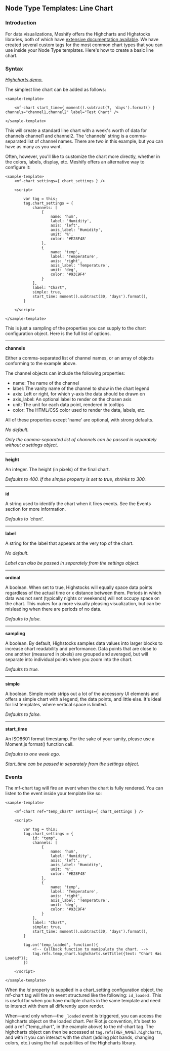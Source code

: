 ## Node Type Templates: Line Chart

### Introduction

For data visualizations, Meshify offers the Highcharts and Highstocks libraries, both of which have [extensive documentation available](https://www.highcharts.com/docs). We have created several custom tags for the most common chart types that you can use inside your Node Type templates. Here's how to create a basic line chart.

### Syntax

[*Highcharts demo.*](https://www.highcharts.com/demo/line-basic)

The simplest line chart can be added as follows:

```
<sample-template>

	<mf-chart start_time={ moment().subtract(7, 'days').format() } channels="channel1,channel2" label="Test Chart" />

</sample-template>

```

This will create a standard line chart with a week's worth of data for channels channel1 and channel2. The 'channels' string is a comma-separated list of channel names. There are two in this example, but you can have as many as you want.

Often, however, you'll like to customize the chart more directly, whether in the colors, labels, display, etc. Meshify offers an alternative way to configure it:

```
<sample-template>
	<mf-chart settings={ chart_settings } />

	<script>

		var tag = this;
		tag.chart_settings = {
			channels: [
				{
					name: 'hum',
					label: 'Humidity',
					axis: 'left',
					axis_label: 'Humidity',
					unit: '%',
					color: '#E28F48'
				},
				{
					name: 'temp',
					label: 'Temperature',
					axis: 'right',
					axis_label: 'Temperature',
					unit: 'deg',
					color: '#93C9F4'
				}
			],
			label: "Chart",
			simple: true,
			start_time: moment().subtract(30, 'days').format(),
		}

	</script>

</sample-template>

```

This is just a sampling of the properties you can supply to the chart configuration object. Here is the full list of options.

---

**channels**

Either a comma-separated list of channel names, or an array of objects conforming to the example above.

The channel objects can include the following properties:

- name: The name of the channel
- label: The vanity name of the channel to show in the chart legend
- axis: Left or right, for which y-axis the data should be drawn on
- axis_label: An optional label to render on the chosen axis
- unit: The unit for each data point, rendered in tooltips
- color: The HTML/CSS color used to render the data, labels, etc.

All of these properties except 'name' are optional, with strong defaults.

*No default.*

*Only the comma-separated list of channels can be passed in separately without a settings object.*

---

**height**

An integer. The height (in pixels) of the final chart.

*Defaults to 400. If the simple property is set to true, shrinks to 300.*

---

**id**

A string used to identify the chart when it fires events. See the Events section for more information.

*Defaults to 'chart'.*

---

**label**

A string for the label that appears at the very top of the chart.

*No default.*

*Label can also be passed in separately from the settings object.*

---

**ordinal**

A boolean. When set to true, Highstocks will equally space data points regardless of the actual time or x distance between them. Periods in which data was not sent (typically nights or weekends) will not occupy space on the chart. This makes for a more visually pleasing visualization, but can be misleading when there are periods of no data. 

*Defaults to false.*

---

**sampling**

A boolean. By default, Highstocks samples data values into larger blocks to increase chart readability and performance. Data points that are close to one another (measured in pixels) are grouped and averaged, but will separate into individual points when you zoom into the chart. 

*Defaults to true.*

---

**simple**

A boolean. Simple mode strips out a lot of the accessory UI elements and offers a simple chart with a legend, the data points, and little else. It's ideal for list templates, where vertical space is limited.

*Defaults to false.*

---

**start_time**

An ISO8601 format timestamp. For the sake of your sanity, please use a Moment.js format() function call.

*Defaults to one week ago.*

*Start_time can be passed in separately from the settings object.*

### Events

The mf-chart tag will fire an event when the chart is fully rendered. You can listen to the event inside your template like so:

```
<sample-template>
	
	<mf-chart ref="temp_chart" settings={ chart_settings } />

	<script>

		var tag = this;
		tag.chart_settings = {
			id: "temp",
			channels: [
				{
					name: 'hum',
					label: 'Humidity',
					axis: 'left',
					axis_label: 'Humidity',
					unit: '%',
					color: '#E28F48'
				},
				{
					name: 'temp',
					label: 'Temperature',
					axis: 'right',
					axis_label: 'Temperature',
					unit: 'deg',
					color: '#93C9F4'
				}
			],
			label: "Chart",
			simple: true,
			start_time: moment().subtract(30, 'days').format(),
		}

		tag.on('temp_loaded', function(){
			<!-- Callback function to manipulate the chart. -->
			tag.refs.temp_chart.highcharts.setTitle({text: "Chart Has Loaded"});
		})

	</script>

</sample-template>

```

When the *id* property is supplied in a chart_setting configuration object, the mf-chart tag will fire an event structured like the following: `id_loaded.` This is useful for when you have multiple charts in the same template and need to interact with them all differently upon render.

When—and only when—the `_loaded` event is triggered, you can access the highcharts object on the loaded chart. Per Riot.js convention, it's best to add a ref ("temp_chart", in the example above) to the mf-chart tag. The highcharts object can then be accessed at `tag.refs[REF_NAME].highcharts`, and with it you can interact with the chart (adding plot bands, changing colors, etc.) using the full capabilities of the Highcharts library.
